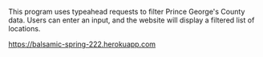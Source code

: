 This program uses typeahead requests to filter Prince George's County data. Users can enter an input, and the website will display a filtered list of locations.

https://balsamic-spring-222.herokuapp.com
